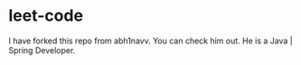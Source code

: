 # leet-code

I have forked this repo from abh1navv. You can check him out. He is a Java | Spring Developer.
